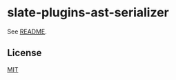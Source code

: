 # slate-plugins-ast-serializer

See [README](https://github.com/udecode/slate-plugins).

## License

[MIT](../../../LICENSE)

